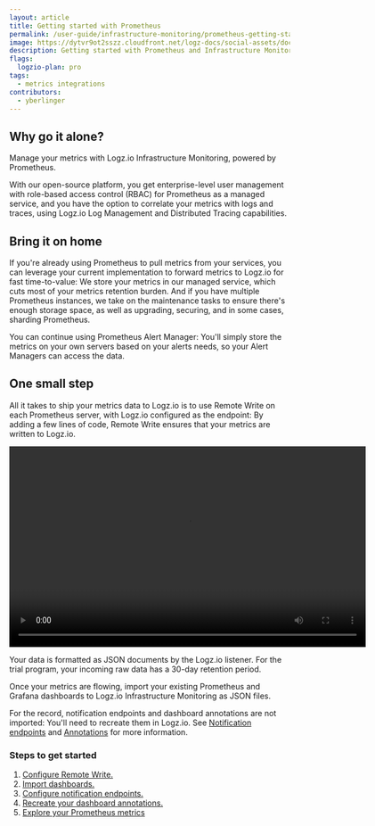 ```yaml
---
layout: article
title: Getting started with Prometheus 
permalink: /user-guide/infrastructure-monitoring/prometheus-getting-started.html
image: https://dytvr9ot2sszz.cloudfront.net/logz-docs/social-assets/docs-social.jpg
description: Getting started with Prometheus and Infrastructure Monitoring
flags:
  logzio-plan: pro
tags:
  - metrics integrations
contributors:
  - yberlinger
---
```


## Why go it alone? 
Manage your metrics with Logz.io Infrastructure Monitoring, powered by Prometheus.  

With our open-source platform, you get enterprise-level user management with role-based access control (RBAC) for Prometheus as a managed service, and you have the option to correlate your metrics with logs and traces, using Logz.io Log Management and Distributed Tracing capabilities. 

## Bring it on home
If you're already using Prometheus to pull metrics from your services, you can leverage your current implementation to forward metrics to Logz.io for fast time-to-value: We store your metrics in our managed service, which cuts most of your metrics retention burden. And if you have multiple Prometheus instances, we take on the maintenance tasks to ensure there's enough storage space, as well as upgrading, securing, and in some cases, sharding Prometheus.

You can continue using Prometheus Alert Manager: You'll simply store the metrics on your own servers based on your alerts needs, so your Alert Managers can access the data.

## One small step
All it takes to ship your metrics data to Logz.io is to use Remote Write on each Prometheus server, with Logz.io configured as the endpoint: By adding a few lines of code, Remote Write ensures that your metrics are written to Logz.io. 


<video controls width=640 height=360>
  <source src="https://dytvr9ot2sszz.cloudfront.net/logz-docs/videos/prometheus-as-a-service-w2lic9vv1z.mp4" type="video/mp4" />
  </video>

<!-- <iframe width="560" height="315" src="https://fast.wistia.com/embed/iframe/w2lic9vv1z" frameborder="0" allow="accelerometer; autoplay; clipboard-write; encrypted-media; gyroscope; picture-in-picture" allowfullscreen></iframe> -->


Your data is formatted as JSON documents by the Logz.io listener. 
For the trial program, your incoming raw data has a 30-day retention period. 

Once your metrics are flowing, import your existing Prometheus and Grafana dashboards to Logz.io Infrastructure Monitoring as JSON files.  

For the record, notification endpoints and dashboard annotations are not imported: You'll need to recreate them in Logz.io.  See [Notification endpoints](/user-guide/integrations/endpoints.html) and [Annotations](/user-guide/infrastructure-monitoring/annotations/) for more information.


### Steps to get started
1. <a href ="/user-guide/infrastructure-monitoring/prometheus-remote-write#configuring-remote-write-to-logzio)"  target="_blank">Configure Remote Write. 
1. [Import dashboards.](/user-guide/infrastructure-monitoring/prometheus-importing-dashbds)
1. [Configure notification endpoints.](/user-guide/integrations/endpoints.html)
1. [Recreate your dashboard annotations.](/user-guide/infrastructure-monitoring/annotations/)
1. [Explore your Prometheus metrics](/user-guide/infrastructure-monitoring/grafana-explore-prometheus/)




<!-- 
1. Highlight the value: 
Hosted, managed & enterprise grade - Secured, user management etc..
Full system view
Long retention (Will be coming later)
Integrated to the logs management and tracing. 

2. Highlight the simplicity in shipping the metrics as well what it means on their environment:  - They will be able to reduce their retention.
implication from resource standpoint : It will require more CPU and memory
 -->
